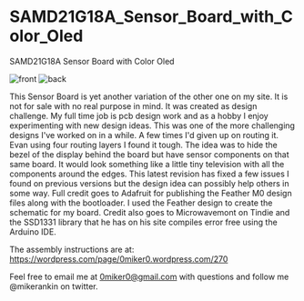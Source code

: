 # SAMD21G18A_Sensor_Board_with_Color_Oled
SAMD21G18A Sensor Board with Color Oled

![front](https://user-images.githubusercontent.com/4991664/33407829-85c49d1a-d549-11e7-9412-36e89da4d78c.JPG)
![back](https://user-images.githubusercontent.com/4991664/33407866-ae1bdada-d549-11e7-97f7-39860def1d21.JPG)


This Sensor Board is yet another variation of the other one on my site. It is not for sale with no real purpose in mind. It was created as design challenge. My full time job is pcb design work and as a hobby I enjoy experimenting with new design ideas. This was one of the more challenging designs I've worked on in a while. A few times I'd given up on routing it. Evan using four routing layers I found it tough. The idea was to hide the bezel of the display behind the board but have sensor components on that same board. It would look something like a little tiny television with all the components around the edges. This latest revision has fixed a few issues I found on previous versions but the design idea can possibly help others in some way. Full credit goes to Adafruit for publishing the Feather M0 design files along with the bootloader. I used the Feather design to create the schematic for my board. Credit also goes to Microwavemont on Tindie and the SSD1331 library that he has  on his site compiles error free using the Arduino IDE. 

The assembly instructions are at: https://wordpress.com/page/0miker0.wordpress.com/270

Feel free to email me at 0miker0@gmail.com with questions and follow me @mikerankin on twitter.


